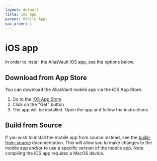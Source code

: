 ```yaml
---
layout: default
title: iOS App
parent: Mobile Apps
nav_order: 1
---
```


# iOS app
In order to install the AliasVault iOS app, see the options below.

## Download from App Store
You can download the AliasVault mobile app via the iOS App Store.

1. Go to the [iOS App Store](https://apps.apple.com/us/app/aliasvault/id6743163173?mt=12)
2. Click on the "Get" button
3. The app will be installed. Open the app and follow the instructions.

## Build from Source
If you wish to install the mobile app from source instead, see the [build-from-source](build-from-source.md) documentation. This will allow you to make changes to the mobile app and/or to use a specific version of the mobile app. Note: compiling the iOS app requires a MacOS device.